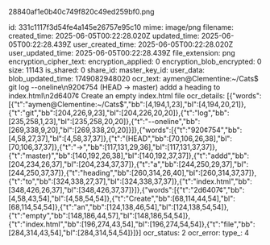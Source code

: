 28840af1e0b40c749f820c49ed259bf0.png

id: 331c1117f3d54fe4a145e26757e95c10
mime: image/png
filename: 
created_time: 2025-06-05T00:22:28.020Z
updated_time: 2025-06-05T00:22:28.439Z
user_created_time: 2025-06-05T00:22:28.020Z
user_updated_time: 2025-06-05T00:22:28.439Z
file_extension: png
encryption_cipher_text: 
encryption_applied: 0
encryption_blob_encrypted: 0
size: 11143
is_shared: 0
share_id: 
master_key_id: 
user_data: 
blob_updated_time: 1749082948020
ocr_text: aymen@Clementine:~/Cats$ git log --oneline\n920¢754 (HEAD -> master) addd a heading to index.html\n2d6407¢ Create an empty index.html file
ocr_details: [{"words":[{"t":"aymen@Clementine:~/Cats$","bb":[4,194,1,23],"bl":[4,194,20,21]},{"t":"git","bb":[204,226,9,23],"bl":[204,226,20,20]},{"t":"log","bb":[235,258,1,23],"bl":[235,258,20,20]},{"t":"--oneline","bb":[269,338,9,20],"bl":[269,338,20,20]}]},{"words":[{"t":"920¢754","bb":[4,58,27,37],"bl":[4,58,37,37]},{"t":"(HEAD","bb":[70,106,26,38],"bl":[70,106,37,37]},{"t":"->","bb":[117,131,29,36],"bl":[117,131,37,37]},{"t":"master)","bb":[140,192,26,38],"bl":[140,192,37,37]},{"t":"addd","bb":[204,234,26,37],"bl":[204,234,37,37]},{"t":"a","bb":[244,250,29,37],"bl":[244,250,37,37]},{"t":"heading","bb":[260,314,26,40],"bl":[260,314,37,37]},{"t":"to","bb":[324,338,27,37],"bl":[324,338,37,37]},{"t":"index.html","bb":[348,426,26,37],"bl":[348,426,37,37]}]},{"words":[{"t":"2d6407¢","bb":[4,58,43,54],"bl":[4,58,54,54]},{"t":"Create","bb":[68,114,44,54],"bl":[68,114,54,54]},{"t":"an","bb":[124,138,46,54],"bl":[124,138,54,54]},{"t":"empty","bb":[148,186,44,57],"bl":[148,186,54,54]},{"t":"index.html","bb":[196,274,43,54],"bl":[196,274,54,54]},{"t":"file","bb":[284,314,43,54],"bl":[284,314,54,54]}]}]
ocr_status: 2
ocr_error: 
type_: 4
